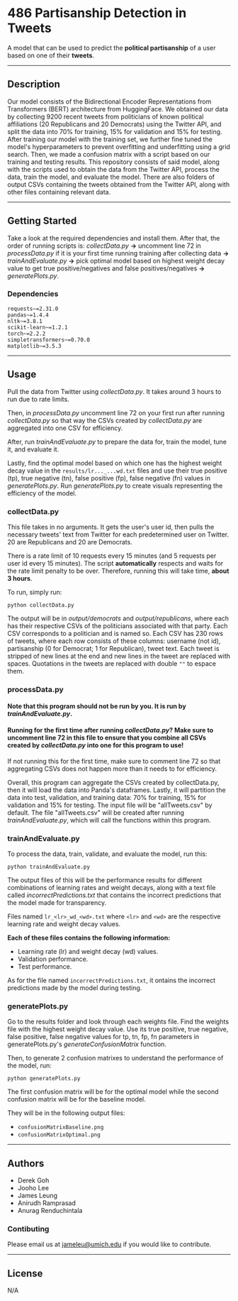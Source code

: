 # 486 Partisanship Detection in Tweets
A model that can be used to predict the __political partisanship__ of a user based on one of their __tweets__.

---
## Description
Our model consists of the Bidirectional Encoder Representations from Transformers (BERT) architecture from HuggingFace. 
We obtained our data by collecting 9200 recent tweets from politicians of known political affiliations (20 Republicans and 20 Democrats) using the Twitter API, and split the data into 70% for training, 15% for validation and 15% for testing.
After training our model with the training set, we further fine tuned the model's hyperparameters to prevent overfitting and underfitting using a grid search. Then, we made a confusion matrix with a script based on our training and testing results. This repository consists of said model, along with the scripts used to obtain the data from the Twitter API, process the data, train the model, and evaluate the model. There are also folders of output CSVs containing the tweets obtained from the Twitter API, along with other files containing relevant data.

---
## Getting Started
Take a look at the required dependencies and install them. After that, the order of running scripts is: _collectData.py_ __->__ uncomment line 72 in _processData.py_ if it is your first time running training after collecting data __->__ _trainAndEvaluate.py_ __->__ pick optimal model based on highest weight decay value to get true positive/negatives and false positives/negatives __->__ _generatePlots.py_.
### Dependencies
```
requests~=2.31.0
pandas~=1.4.4
nltk~=3.8.1
scikit-learn~=1.2.1
torch~=2.2.2
simpletransformers~=0.70.0
matplotlib~=3.5.3
```

---
## Usage
Pull the data from Twitter using _collectData.py_. It takes around 3 hours to run due to rate limits.

Then, in _processData.py_ uncomment line 72 on your first run after running _collectData.py_ so that way the CSVs created by _collectData.py_ are aggregated into one CSV for efficiency.

After, run _trainAndEvaluate.py_ to prepare the data for, train the model, tune it, and evaluate it.

Lastly, find the optimal model based on which one has the highest weight decay value in the `results/lr..._...wd.txt` files and use their true positive (tp), true negative (tn), false positive (fp), false negative (fn) values in _generatePlots.py_. Run _generatePlots.py_ to create visuals representing the efficiency of the model.
### collectData.py
This file takes in no arguments. It gets the user's user id, then pulls the necessary tweets' text from Twitter for each predetermined user on Twitter. 20 are Republicans and 20 are Democrats.

There is a rate limit of 10 requests every 15 minutes (and 5 requests per user id every 15 minutes). The script __automatically__ respects and waits for the rate limit penalty to be over. Therefore, running this will take time, __about 3 hours__.

To run, simply run:
```
python collectData.py
```

The output will be in _output/democrats_ and _output/republicans_, where each has their respective CSVs of the politicians associated with that party. Each CSV corresponds to a politician and is named so. Each CSV has 230 rows of tweets, where each row consists of these columns: username (not id), partisanship (0 for Democrat; 1 for Republican), tweet text. Each tweet is stripped of new lines at the end and new lines in the tweet are replaced with spaces. Quotations in the tweets are replaced with double `""` to espace them.
### processData.py 
#### Note that this program should not be run by you. It is run by _trainAndEvaluate.py_.
#### Running for the first time after running _collectData.py_? Make sure to uncomment line 72 in this file to ensure that you combine all CSVs created by _collectData.py_ into one for this program to use!
If not running this for the first time, make sure to comment line 72 so that aggregating CSVs does not happen more than it needs to for efficiency.

Overall, this program can aggregate the CSVs created by collectData.py, then it will load the data into Panda's dataframes. Lastly, it will partition the data into test, validation, and training data: 70% for training, 15% for validation and 15% for testing.
The input file will be "allTweets.csv" by default.
The file "allTweets.csv" will be created after running _trainAndEvaluate.py_, which will call the functions within this program.

### trainAndEvaluate.py
To process the data, train, validate, and evaluate the model, run this:
```
python trainAndEvaluate.py
```

The output files of this will be the performance results for different combinations of learning rates and weight decays, along with a text file called _incorrectPredictions.txt_ that contains the incorrect predictions that the model made for transparency.

Files named `lr_<lr>_wd_<wd>.txt` where `<lr>` and `<wd>` are the respective learning rate and weight decay values.

__Each of these files contains the following information:__
* Learning rate (lr) and weight decay (wd) values.
* Validation performance.
* Test performance.

As for the file named `incorrectPredictions.txt`, it ontains the incorrect predictions made by the model during testing.

### generatePlots.py
Go to the results folder and look through each weights file. 
Find the weights file with the highest weight decay value. Use its true positive, true negative, false positive, false negative values for tp, tn, fp, fn parameters in generatePlots.py's _generateConfusionMatrix_ function.

Then, to generate 2 confusion matrixes to understand the performance of the model, run:
```
python generatePlots.py
```
The first confusion matrix will be for the optimal model while the second confusion matrix will be for the baseline model.

They will be in the following output files:
* `confusionMatrixBaseline.png`
* `confusionMatrixOptimal.png`

---
## Authors
* Derek Goh
* Jooho Lee
* James Leung
* Anirudh Ramprasad
* Anurag Renduchintala 
### Contibuting
Please email us at [jameleu@umich.edu](mailto:jameleu@umich.edu) if you would like to contribute.

---
## License
N/A